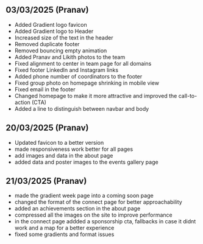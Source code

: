 ## 03/03/2025 (Pranav)

- Added Gradient logo favicon
- Added Gradient logo to Header
- Increased size of the text in the header
- Removed duplicate footer
- Removed bouncing empty animation
- Added Pranav and Likith photos to the team
- Fixed alignment to center in team page for all domains
- Fixed footer LinkedIn and Instagram links
- Added phone number of coordinators to the footer
- Fixed group photo on homepage shrinking in mobile view
- Fixed email in the footer
- Changed homepage to make it more attractive and improved the call-to-action (CTA)
- Added a line to distinguish between navbar and body

## 20/03/2025 (Pranav)
- Updated favicon to a better version
- made responsiveness work better for all pages
- add images and data in the about page
- added data and poster images to the events gallery page

## 21/03/2025 (Pranav)
- made the gradient week page into a coming soon page
- changed the format of the connect page for better approachability
- added an achievements section in the about page
- compressed all the images on the site to improve performance
- in the connect page addded a sponsorship cta, fallbacks in case it didnt work and a map for a better experience
- fixed some gradients and format issues
